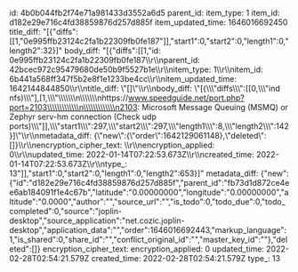 id: 4b0b044fb2f74e71a981433d3552a6d5
parent_id: 
item_type: 1
item_id: d182e29e716c4fd38859876d257d885f
item_updated_time: 1646016692450
title_diff: "[{\"diffs\":[[1,\"0e995ffb23124c2fa1b22309fb0fe187\"]],\"start1\":0,\"start2\":0,\"length1\":0,\"length2\":32}]"
body_diff: "[{\"diffs\":[[1,\"id: 0e995ffb23124c2fa1b22309fb0fe187\\\r\\\nparent_id: 42bcec972c95479680de50b9f5527b1e\\\r\\\nitem_type: 1\\\r\\\nitem_id: 6b441a568ff347f5b2e8f1e1233be4cc\\\r\\\nitem_updated_time: 1642144844850\\\r\\\ntitle_diff: \\\"[]\\\"\\\r\\\nbody_diff: \\\"[{\\\\\\\"diffs\\\\\\\":[[0,\\\\\\\"ind nfs)\\\\\\\"],[1,\\\\\\\"\\\\\\\\\\\\\n\\\\\\\\\\\\\nhttps://www.speedguide.net/port.php?port=2103\\\\\\\\\\\\\n\\\\\\\\\\\\\n2103: Microsoft Message Queuing (MSMQ) or Zephyr serv-hm connection (Check udp ports)\\\\\\\"]],\\\\\\\"start1\\\\\\\":297,\\\\\\\"start2\\\\\\\":297,\\\\\\\"length1\\\\\\\":8,\\\\\\\"length2\\\\\\\":142}]\\\"\\\r\\\nmetadata_diff: {\\\"new\\\":{\\\"order\\\":1642129061148},\\\"deleted\\\":[]}\\\r\\\nencryption_cipher_text: \\\r\\\nencryption_applied: 0\\\r\\\nupdated_time: 2022-01-14T07:22:53.673Z\\\r\\\ncreated_time: 2022-01-14T07:22:53.673Z\\\r\\\ntype_: 13\"]],\"start1\":0,\"start2\":0,\"length1\":0,\"length2\":653}]"
metadata_diff: {"new":{"id":"d182e29e716c4fd38859876d257d885f","parent_id":"fb73d1d872ce4ee6ab184091f1e4c67b","latitude":"0.00000000","longitude":"0.00000000","altitude":"0.0000","author":"","source_url":"","is_todo":0,"todo_due":0,"todo_completed":0,"source":"joplin-desktop","source_application":"net.cozic.joplin-desktop","application_data":"","order":1646016692443,"markup_language":1,"is_shared":0,"share_id":"","conflict_original_id":"","master_key_id":""},"deleted":[]}
encryption_cipher_text: 
encryption_applied: 0
updated_time: 2022-02-28T02:54:21.579Z
created_time: 2022-02-28T02:54:21.579Z
type_: 13